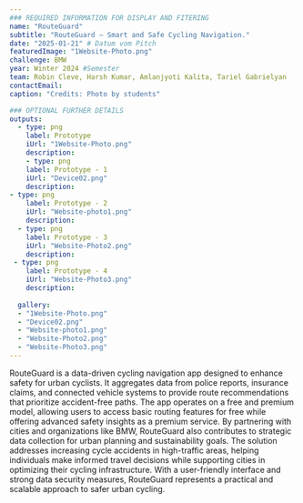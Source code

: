 ```yaml
---
### REQUIRED INFORMATION FOR DISPLAY AND FITERING
name: "RouteGuard"
subtitle: "RouteGuard – Smart and Safe Cycling Navigation."
date: "2025-01-21" # Datum vom Pitch
featuredImage: "1Website-Photo.png"
challenge: BMW
year: Winter 2024 #Semester
team: Robin Cleve, Harsh Kumar, Amlanjyoti Kalita, Tariel Gabrielyan
contactEmail: 
caption: "Credits: Photo by students"

### OPTIONAL FURTHER DETAILS
outputs:
  - type: png
    label: Prototype
    iUrl: "1Website-Photo.png"
    description:
    - type: png
    label: Prototype - 1
    iUrl: "Device02.png"
    description:
- type: png
    label: Prototype - 2
    iUrl: "Website-photo1.png"
    description:
  - type: png
    label: Prototype - 3
    iUrl: "Website-Photo2.png"
    description:
 - type: png
    label: Prototype - 4
    iUrl: "Website-Photo3.png"
    description:
   
  gallery:
  - "1Website-Photo.png"
  - "Device02.png"
  - "Website-photo1.png"
  - "Website-Photo2.png"
  - "Website-Photo3.png"
---
```


RouteGuard is a data-driven cycling navigation app designed to enhance safety for urban cyclists. It aggregates data from police reports, insurance claims, and connected vehicle systems to provide route recommendations that prioritize accident-free paths. The app operates on a free and premium model, allowing users to access basic routing features for free while offering advanced safety insights as a premium service. By partnering with cities and organizations like BMW, RouteGuard also contributes to strategic data collection for urban planning and sustainability goals. The solution addresses increasing cycle accidents in high-traffic areas, helping individuals make informed travel decisions while supporting cities in optimizing their cycling infrastructure. With a user-friendly interface and strong data security measures, RouteGuard represents a practical and scalable approach to safer urban cycling.


